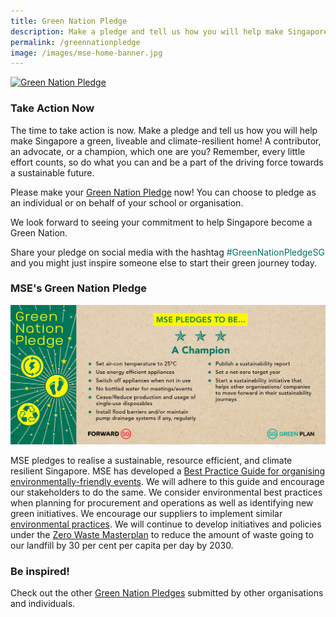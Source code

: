 ```yaml
---
title: Green Nation Pledge
description: Make a pledge and tell us how you will help make Singapore a green, liveable and climate-resilient home!
permalink: /greennationpledge
image: /images/mse-home-banner.jpg
---
```

<a href="http://go.gov.sg/greennationpledge"><img src="/images/GNPWebBanner.png" alt="Green Nation Pledge"></a>


### Take Action Now 

The time to take action is now. Make a pledge and tell us how you will help make Singapore a green, liveable and climate-resilient home! A contributor, an advocate, or a champion, which one are you? Remember, every little effort counts, so do what you can and be a part of the driving force towards a sustainable future.

Please make your [Green Nation Pledge](http://go.gov.sg/greennationpledge) now! You can choose to pledge as an individual or on behalf of your school or organisation. 

We look forward to seeing your commitment to help Singapore become a Green Nation.

<p> Share your pledge on social media with the hashtag <span style="color:#00725c">#GreenNationPledgeSG</span> and you might just inspire someone else to start their green journey today.</p>

### MSE's Green Nation Pledge

<img src="/images/GNP2022_MSEPledge_Web.png" alt="Green Nation Pledge">

MSE pledges to realise a sustainable, resource efficient, and climate resilient Singapore. MSE has developed a [Best Practice Guide for organising environmentally-friendly events](https://www.mse.gov.sg/resources/environmentally-friendly-events-guidelines.pdf). We will adhere to this guide and encourage our stakeholders to do the same. We consider environmental best practices when planning for procurement and operations as well as identifying new green initiatives. We encourage our suppliers to implement similar [environmental practices](http://www.mse.gov.sg/about-us/our-practices). We will continue to develop initiatives and policies under the [Zero Waste Masterplan](https://www.towardszerowaste.gov.sg/zero-waste-masterplan/) to reduce the amount of waste going to our landfill by 30 per cent per capita per day by 2030.

### Be inspired!

Check out the other [Green Nation Pledges](https://www.facebook.com/hashtag/greennationpledgesg) submitted by other organisations and individuals.
